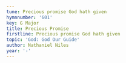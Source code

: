 ```yaml
---
tune: Precious promise God hath given
hymnnumber: '601'
key: G Major
title: Precious Promise
firstline: Precious promise God hath given
topic: 'God: God Our Guide'
author: Nathaniel Niles
year: '-'
---
```

